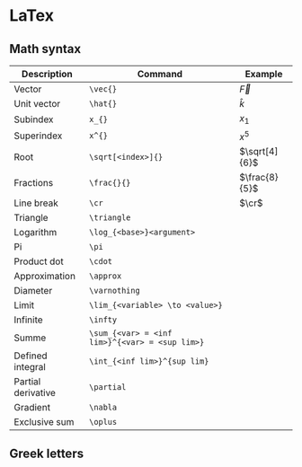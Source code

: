# LaTex

## Math syntax


| Description | Command | Example |
|-|-|-|
| Vector | `\vec{}` | $\vec{F}$ |
| Unit vector | `\hat{}` | $\hat{k}$ |
| Subindex | `x_{}` | $x_{1}$ |
| Superindex | `x^{}` | $x^{5}$ |
| Root | `\sqrt[<index>]{}` | $\sqrt[4]{6}$ |
| Fractions | `\frac{}{}` | $\frac{8}{5}$ |
| Line break | `\cr` | $\cr$ |
| Triangle | `\triangle` |
| Logarithm | `\log_{<base>}<argument>` |
| Pi | `\pi` |
| Product dot | `\cdot` |
| Approximation | `\approx` |
| Diameter | `\varnothing` |
| Limit | `\lim_{<variable> \to <value>}` |
| Infinite | `\infty` |
| Summe | `\sum_{<var> = <inf lim>}^{<var> = <sup lim>}`
| Defined integral | `\int_{<inf lim>}^{sup lim}` |
| Partial derivative | `\partial` |
| Gradient | `\nabla` |
| Exclusive sum | `\oplus` |


## Greek letters


